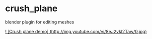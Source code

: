 # crush_plane
blender plugin for editing meshes

[! [Crush plane demo] (http://img.youtube.com/vi/8eJ2vkl2Taw/0.jpg)](http://www.youtube.com/watch?v=8eJ2vkl2Taw "Quick Youtube video demo")

